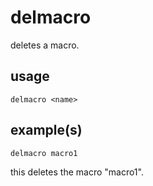 # delmacro

deletes a macro.

## usage

```
delmacro <name>
```

## example(s)

```
delmacro macro1
```

this deletes the macro "macro1".
